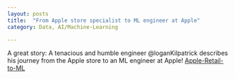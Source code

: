 ```yaml
---
layout: posts
title:  "From Apple store specialist to ML engineer at Apple"
category: Data, AI/Machine-Learning

---
```

A great story: A tenacious and humble engineer @loganKilpatrick describes his journey from the Apple store to an ML engineer at Apple! 
[Apple-Retail-to-ML](https://podcasts.apple.com/us/podcast/from-apple-store-specialist-to-ml-engineer-at-apple/id1584430381?i=1000549837644)
